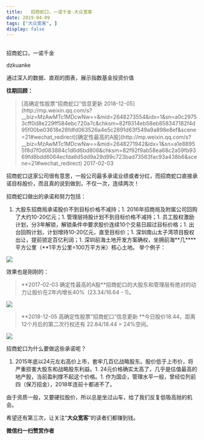 ```yaml
---
title:   招商蛇口，一诺千金-大众宽客
date: 2019-04-09
tags: ["大众宽客", ]
display: false
---
```



## 



招商蛇口，一诺千金




dzkuanke




通过深入的数据、直观的图表，展示指数基金投资价值


**往期回顾：**[](http://mp.weixin.qq.com/s?__biz=MzAwMTc1MDcwNw==&amp;mid=2648273554&amp;idx=1&amp;sn=a0c29753cff0d8e229ff584ebc720a7c&amp;chksm=82f9314eb58eb858347182f4d95f00be03618e28fdfd063526a4e5c2891d63f549a9a898e8ef&amp;scene=21#wechat_redirect)

> <section class="js_blockquote_digest"><section>[高确定性股票“招商蛇口”信息更新 2018-12-05](http://mp.weixin.qq.com/s?__biz=MzAwMTc1MDcwNw==&amp;mid=2648273554&amp;idx=1&amp;sn=a0c29753cff0d8e229ff584ebc720a7c&amp;chksm=82f9314eb58eb858347182f4d95f00be03618e28fdfd063526a4e5c2891d63f549a9a898e8ef&amp;scene=21#wechat_redirect)[确定性最高的A股](http://mp.weixin.qq.com/s?__biz=MzAwMTc1MDcwNw==&amp;mid=2648271942&amp;idx=1&amp;sn=a1e88955f8d7f0d083884c1d6d6bd806&amp;chksm=82f92f9ab58ea68c2a59fb9369fd8bdd6064ecfda6d5dd9a29d99c723bad73583fac93a438b6&amp;scene=21#wechat_redirect)&nbsp;2017-02-03</section></section>



招商蛇口这家公司很有意思，一般公司最多承诺业绩或者分红，而招商蛇口直接承诺目标股价，而且真的说到做到，不仅一次，连续两次！



招商蛇口做出的承诺和努力包括：
1. 大股东招商局承诺股价不到目标价格不减持；1. 2016年招商局及附属公司回购了大约10-20亿元；1. 管理层持股计划不到目标价格不减持；1. 员工股权激励计划，分3年解锁，解锁条件中要求股价连续10个交易日超过目标价格；1. 出台回购计划，计划增持10-20亿元，直至目标价；1. 深圳南山太子湾项目股权出让，提前锁定百亿利润；1. 深圳前海土地开发方案确权，坐拥前海**几****平方公里（**1平方公里=100万平方米）核心土地。
举个例子：

<img src="https://mmbiz.qpic.cn/mmbiz_jpg/PKw3FQPmhIjGa9ZbQZ9pbuV4zVicQZezmYicWZcaricBHZDxoaXq9IMCclX6VuuEZdr54Rt1eT8pklWlu1CZKLNOw/640?wx_fmt=jpeg" data-type="jpeg" class="" data-ratio="0.3215311004784689" data-w="1045"/>



效果也是刚刚的：

> <section class="js_blockquote_digest"><section>**2017-02-03&nbsp;确定性最高的A股**招商蛇口的大股东和管理层有绝对的动力让股价在2年内增长40%&nbsp; (23.34/16.64&nbsp;-&nbsp;1)。</section></section>

<img class="" data-copyright="0" data-ratio="0.5679389312977099" data-s="300,640" src="https://mmbiz.qpic.cn/mmbiz_png/PKw3FQPmhIh0eDyb85Dluiakb9kkljJQrD72jzAuMgg5Dj6bpEzLGWzzicM2tc6cMDgOFFvPtefk9YPVdb3zLMibg/640?wx_fmt=png" data-type="png" data-w="1310" style=""/>



> <section class="js_blockquote_digest"><section>**2018-12-05&nbsp;高确定性股票“招商蛇口”信息更新&nbsp;**今日股价18.44，距离12个月后的第二次行权还有 22.84/18.44 = 24%空间。</section></section>

<img class="" data-copyright="0" data-ratio="0.566358024691358" data-s="300,640" src="https://mmbiz.qpic.cn/mmbiz_png/PKw3FQPmhIh0eDyb85Dluiakb9kkljJQrdp6iaIMRAQmg9iaITiao4eH8e42gOzRErAEUUUAjCv6PvbIIFliasTfH9g/640?wx_fmt=png" data-type="png" data-w="1296" style="white-space: normal;"/>



招商蛇口为什么要做这些承诺呢？
1. 2015年底以24元左右高价上市，套牢几百亿战略股东。股价低于上市价，将严重损害大股东和战略股东利益。1. 24元价格确实太高了，几乎是估值最高的地产股，当前盈利撑不起这个价格。1. 作为国企，管理水平一般，曾经位列前四（保万招金），2018年连前十都进不了。


由于资质一般，又要硬拉股价，所以总是坐过山车，给了我们反复低吸高抛的机会。



希望还有第三次，让关注“**大众宽客**”的读者们都赚到钱。


**微信扫一扫赞赏作者**